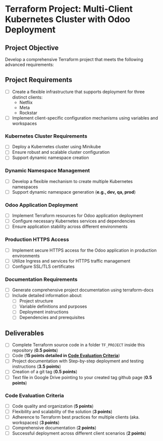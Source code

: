 # Terraform Project: Multi-Client Kubernetes Cluster with Odoo Deployment

## Project Objective

Develop a comprehensive Terraform project that meets the following advanced requirements:

## Project Requirements

- [ ] Create a flexible infrastructure that supports deployment for three distinct clients:
  - Netflix
  - Meta
  - Rockstar
- [ ] Implement client-specific configuration mechanisms using variables and workspaces

### Kubernetes Cluster Requirements

- [ ] Deploy a Kubernetes cluster using Minikube
- [ ] Ensure robust and scalable cluster configuration
- [ ] Support dynamic namespace creation

### Dynamic Namespace Management

- [ ] Develop a flexible mechanism to create multiple Kubernetes namespaces
- [ ] Support dynamic namespace generation (**e.g., dev, qa, prod**)

### Odoo Application Deployment

- [ ] Implement Terraform resources for Odoo application deployment
- [ ] Configure necessary Kubernetes services and dependencies
- [ ] Ensure application stability across different environments

### Production HTTPS Access

- [ ] Implement secure HTTPS access for the Odoo application in production environments
- [ ] Utilize Ingress and services for HTTPS traffic management
- [ ] Configure SSL/TLS certificates

### Documentation Requirements

- [ ] Generate comprehensive project documentation using terraform-docs
- [ ] Include detailed information about:
    - [ ] Project structure
    - [ ] Variable definitions and purposes
    - [ ] Deployment instructions
    - [ ] Dependencies and prerequisites

## Deliverables

  - [ ] Complete Terraform source code in a folder `TF_PROJECT` inside this repository (**0.5 points**)
  - [ ] Code (**15 points detailed in [Code Evaluation Criteria](#code-evaluation-criteria)**) 
  - [ ] Project documentation with Step-by-step deployment and testing instructions (**3.5 points**)
  - [ ] Creation of a git tag (**0.5 points**)
  - [ ] Text file in Google Drive pointing to your created tag github page (**0.5 points**)

### Code Evaluation Criteria
  - [ ] Code quality and organization (**5 points**)
  - [ ] Flexibility and scalability of the solution (**3 points**)
  - [ ] Adherence to Terraform best practices for multiple clients (aka. workspaces) (**3 points**)
  - [ ] Comprehensive documentation (**2 points**)
  - [ ] Successful deployment across different client scenarios (**2 points**)

